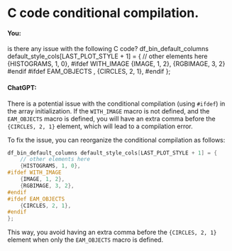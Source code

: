 # C code conditional compilation.

#### You:
is there any issue with the following C code?
df_bin_default_columns default_style_cols[LAST_PLOT_STYLE + 1] = {
    // other elements here
    {HISTOGRAMS, 1, 0},
#ifdef WITH_IMAGE
    {IMAGE, 1, 2},
    {RGBIMAGE, 3, 2}
#endif
#ifdef EAM_OBJECTS
    , {CIRCLES, 2, 1},
#endif
};

#### ChatGPT:
There is a potential issue with the conditional compilation (using `#ifdef`) in the array initialization. If the `WITH_IMAGE` macro is not defined, and the `EAM_OBJECTS` macro is defined, you will have an extra comma before the `{CIRCLES, 2, 1}` element, which will lead to a compilation error.

To fix the issue, you can reorganize the conditional compilation as follows:

```c
df_bin_default_columns default_style_cols[LAST_PLOT_STYLE + 1] = {
    // other elements here
    {HISTOGRAMS, 1, 0},
#ifdef WITH_IMAGE
    {IMAGE, 1, 2},
    {RGBIMAGE, 3, 2},
#endif
#ifdef EAM_OBJECTS
    {CIRCLES, 2, 1},
#endif
};
```

This way, you avoid having an extra comma before the `{CIRCLES, 2, 1}` element when only the `EAM_OBJECTS` macro is defined.
